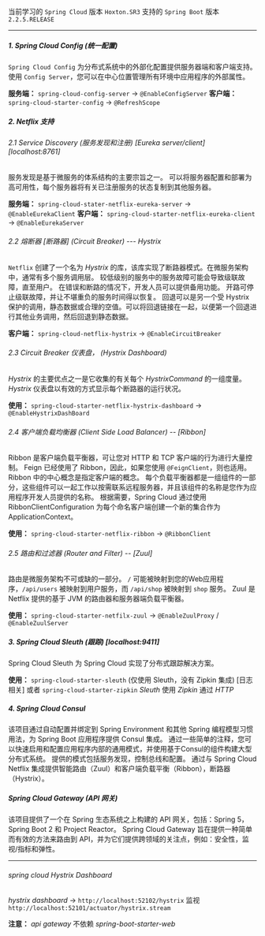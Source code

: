 当前学习的 `Spring Cloud` 版本 `Hoxton.SR3`
支持的 `Spring Boot` 版本 `2.2.5.RELEASE`

---

##### 1. Spring Cloud Config (统一配置)

`Spring Cloud Config` 为分布式系统中的外部化配置提供服务器端和客户端支持。
使用 `Config Server`，您可以在中心位置管理所有环境中应用程序的外部属性。

**服务端：** `spring-cloud-config-server`  -> `@EnableConfigServer`
**客户端：** `spring-cloud-starter-config` -> `@RefreshScope`

##### 2. Netflix 支持

###### 2.1 Service Discovery (服务发现和注册)  [Eureka server/client] [localhost:8761]

服务发现是基于微服务的体系结构的主要宗旨之一。
可以将服务器配置和部署为高可用性，每个服务器将有关已注册服务的状态复制到其他服务器。

**服务端：** `spring-cloud-stater-netflix-eureka-server`  -> `@EnableEurekaClient`
**客户端：** `spring-cloud-starter-netflix-eureka-client` -> `@EnableEurekaServer`

###### 2.2 熔断器 [断路器] (Circuit Breaker) --- Hystrix

`Netflix` 创建了一个名为 *Hystrix* 的库，该库实现了断路器模式。在微服务架构中，通常有多个服务调用层。
较低级别的服务中的服务故障可能会导致级联故障，直至用户。
在错误和断路的情况下，开发人员可以提供备用功能。
开路可停止级联故障，并让不堪重负的服务时间得以恢复。
回退可以是另一个受 Hystrix 保护的调用，静态数据或合理的空值。可以将回退链接在一起，以便第一个回退进行其他业务调用，然后回退到静态数据。

**客户端：** `spring-cloud-netflix-hystrix` -> `@EnableCircuitBreaker`

###### 2.3 Circuit Breaker 仪表盘， (Hystrix Dashboard)

*Hystrix* 的主要优点之一是它收集的有关每个 *HystrixCommand* 的一组度量。
*Hystrix* 仪表盘以有效的方式显示每个断路器的运行状况。

**使用：** `spring-cloud-starter-netflix-hystrix-dashboard` -> `@EnableHystrixDashBoard`

###### 2.4  客户端负载均衡器 (Client Side Load Balancer) -- [Ribbon]

Ribbon 是客户端负载平衡器，可让您对 HTTP 和 TCP 客户端的行为进行大量控制。
Feign 已经使用了 Ribbon，因此，如果您使用 `@FeignClient`，则也适用。
Ribbon 中的中心概念是指定客户端的概念。
每个负载平衡器都是一组组件的一部分，这些组件可以一起工作以按需联系远程服务器，并且该组件的名称是您作为应用程序开发人员提供的名称。
根据需要，Spring Cloud 通过使用 RibbonClientConfiguration 为每个命名客户端创建一个新的集合作为 ApplicationContext。

**使用：** `spring-cloud-starter-netflix-ribbon` -> `@RibbonClient`

###### 2.5 路由和过滤器 (Router and Filter) -- [Zuul]

路由是微服务架构不可或缺的一部分。
`/` 可能被映射到您的Web应用程序，`/api/users` 被映射到用户服务，而  `/api/shop` 被映射到 `shop` 服务。
Zuul 是 Netflix 提供的基于 JVM 的路由器和服务器端负载平衡器。

**使用：** `spring-cloud-starter-netfilx-zuul` -> `@EnableZuulProxy` / `@EnableZuulServer`

##### 3. Spring Cloud Sleuth (跟踪) [localhost:9411]

Spring Cloud Sleuth 为 Spring Cloud 实现了分布式跟踪解决方案。

**使用：** `spring-cloud-starter-sleuth` (仅使用 Sleuth，没有 Zipkin 集成) [日志相关]
或者 `spring-cloud-starter-zipkin`  *Sleuth* 使用 *Zipkin* 通过 *HTTP*

##### 4. Spring Cloud Consul

该项目通过自动配置并绑定到 Spring Environment 和其他 Spring 编程模型习惯用法，为 Spring Boot 应用程序提供 Consul 集成。
通过一些简单的注释，您可以快速启用和配置应用程序内部的通用模式，并使用基于Consul的组件构建大型分布式系统。
提供的模式包括服务发现，控制总线和配置。
通过与 Spring Cloud Netflix 集成提供智能路由（Zuul）和客户端负载平衡（Ribbon），断路器（Hystrix）。

##### Spring Cloud Gateway (API 网关)

该项目提供了一个在 Spring 生态系统之上构建的 API 网关，包括：Spring 5，Spring Boot 2 和 Project Reactor。
Spring Cloud Gateway 旨在提供一种简单而有效的方法来路由到 API，并为它们提供跨领域的关注点，例如：安全性，监视/指标和弹性。



---

###### spring cloud *Hystrix Dashboard*

*hystrix dashboard* -> `http://localhost:52102/hystrix` 监视 `http://localhost:52101/actuator/hystrix.stream`

**注意：** *api gateway* 不依赖 *spring-boot-starter-web*
